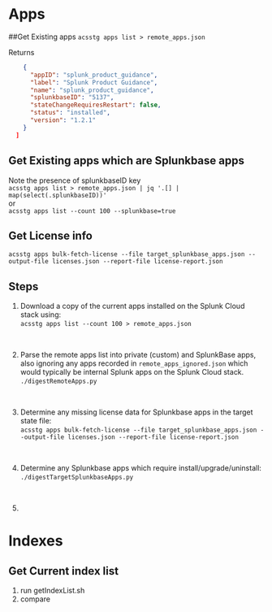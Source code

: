# Apps
##Get Existing apps
`acsstg apps list > remote_apps.json`

Returns 
```json
    {
      "appID": "splunk_product_guidance",
      "label": "Splunk Product Guidance",
      "name": "splunk_product_guidance",
      "splunkbaseID": "5137",
      "stateChangeRequiresRestart": false,
      "status": "installed",
      "version": "1.2.1"
    }
  ]
```

## Get Existing apps which are Splunkbase apps
Note the presence of splunkbaseID key  
`acsstg apps list > remote_apps.json | jq '.[] | map(select(.splunkbaseID))'`  
or  
`acsstg apps list --count 100 --splunkbase=true`
## Get License info
`acsstg apps bulk-fetch-license --file target_splunkbase_apps.json --output-file licenses.json --report-file license-report.json`

## Steps
1. Download a copy of the current apps installed on the Splunk Cloud stack using:  
`acsstg apps list --count 100 > remote_apps.json`  
<br>

2. Parse the remote apps list into private (custom) and SplunkBase apps, also ignoring any apps recorded in `remote_apps_ignored.json` which would typically be internal Splunk apps on the Splunk Cloud stack.  
`./digestRemoteApps.py`  
  <br>

3. Determine any missing license data for Splunkbase apps in the target state file:  
`acsstg apps bulk-fetch-license --file target_splunkbase_apps.json --output-file licenses.json --report-file license-report.json`  
<br>
  
4. Determine any Splunkbase apps which require install/upgrade/uninstall:  
`./digestTargetSplunkbaseApps.py`  
<br>

5. 

# Indexes
## Get Current index list
1. run getIndexList.sh  
2. compare